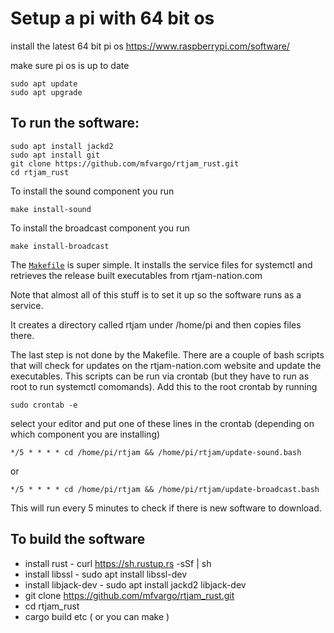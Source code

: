 # Setup a pi with 64 bit os

install the latest 64 bit pi os https://www.raspberrypi.com/software/

make sure pi os is up to date

```
sudo apt update
sudo apt upgrade
```

## To run the software:

```
sudo apt install jackd2
sudo apt install git
git clone https://github.com/mfvargo/rtjam_rust.git
cd rtjam_rust
```

To install the sound component you run

```
make install-sound
```

To install the broadcast component you run

```
make install-broadcast
```

The [`Makefile`](/Makefile) is super simple. It installs the service files
for systemctl and retrieves the release built executables from rtjam-nation.com

Note that almost all of this stuff is to set it up so the software runs as a service.

It creates a directory called rtjam under /home/pi and then copies files there.

The last step is not done by the Makefile. There are a couple of bash scripts that
will check for updates on the rtjam-nation.com website and update the executables.
This scripts can be run via crontab (but they have to run as root to run systemctl
comomands). Add this to the root crontab by running

```
sudo crontab -e
```

select your editor and put one of these lines in the crontab (depending on which component you are installing)

```
*/5 * * * * cd /home/pi/rtjam && /home/pi/rtjam/update-sound.bash
```

or

```
*/5 * * * * cd /home/pi/rtjam && /home/pi/rtjam/update-broadcast.bash
```

This will run every 5 minutes to check if there is new software to download.

## To build the software

- install rust - curl https://sh.rustup.rs -sSf | sh
- install libssl - sudo apt install libssl-dev
- install libjack-dev - sudo apt install jackd2 libjack-dev
- git clone https://github.com/mfvargo/rtjam_rust.git
- cd rtjam_rust
- cargo build etc ( or you can make )

